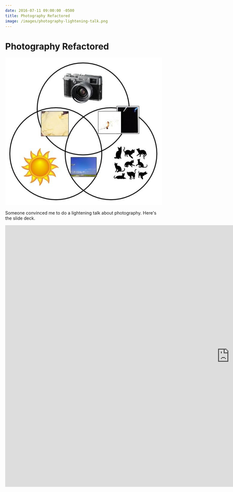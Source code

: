 ```yaml
---
date: 2016-07-11 09:00:00 -0500
title: Photography Refactored
image: /images/photography-lightening-talk.png 
---
```

# Photography Refactored
<img src="/images/photography-lightening-talk.png " alt='Photography Lightening Talk' />

Someone convinced me to do a lightening talk about photography. Here's the slide deck.

<!-- more -->
<div class="responsive-wrapper">
<iframe src="https://docs.google.com/presentation/d/1Fc0FhDv9Qhtx1704oKA3qWb3-OFsobk-ppGHU2LKolg/embed?start=false&loop=false&delayms=3000" frameborder="0" width="1440" height="839" allowfullscreen="true" mozallowfullscreen="true" webkitallowfullscreen="true"></iframe>
</div>
